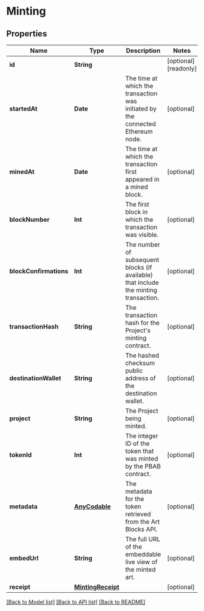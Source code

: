 # Minting

## Properties
Name | Type | Description | Notes
------------ | ------------- | ------------- | -------------
**id** | **String** |  | [optional] [readonly] 
**startedAt** | **Date** | The time at which the transaction was initiated by the connected Ethereum node. | [optional] 
**minedAt** | **Date** | The time at which the transaction first appeared in a mined block. | [optional] 
**blockNumber** | **Int** | The first block in which the transaction was visible. | [optional] 
**blockConfirmations** | **Int** | The number of subsequent blocks (if available) that include the minting transaction. | [optional] 
**transactionHash** | **String** | The transaction hash for the Project&#39;s minting contract. | [optional] 
**destinationWallet** | **String** | The hashed checksum public address of the destination wallet. | [optional] 
**project** | **String** | The Project being minted. | [optional] 
**tokenId** | **Int** | The integer ID of the token that was minted by the PBAB contract. | [optional] 
**metadata** | [**AnyCodable**](.md) | The metadata for the token retrieved from the Art Blocks API. | [optional] 
**embedUrl** | **String** | The full URL of the embeddable live view of the minted art. | [optional] 
**receipt** | [**MintingReceipt**](MintingReceipt.md) |  | [optional] 

[[Back to Model list]](../README.md#documentation-for-models) [[Back to API list]](../README.md#documentation-for-api-endpoints) [[Back to README]](../README.md)


